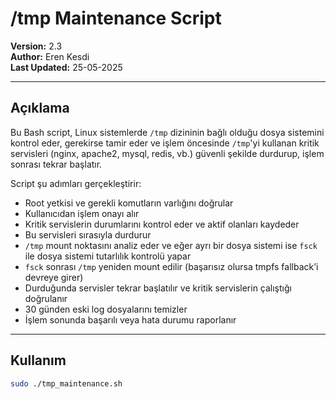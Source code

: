 # /tmp Maintenance Script

**Version:** 2.3  
**Author:** Eren Kesdi  
**Last Updated:** 25-05-2025

---

## Açıklama

Bu Bash script, Linux sistemlerde `/tmp` dizininin bağlı olduğu dosya sistemini kontrol eder, gerekirse tamir eder ve işlem öncesinde `/tmp`'yi kullanan kritik servisleri (nginx, apache2, mysql, redis, vb.) güvenli şekilde durdurup, işlem sonrası tekrar başlatır.

Script şu adımları gerçekleştirir:

- Root yetkisi ve gerekli komutların varlığını doğrular  
- Kullanıcıdan işlem onayı alır  
- Kritik servislerin durumlarını kontrol eder ve aktif olanları kaydeder  
- Bu servisleri sırasıyla durdurur  
- `/tmp` mount noktasını analiz eder ve eğer ayrı bir dosya sistemi ise `fsck` ile dosya sistemi tutarlılık kontrolü yapar  
- `fsck` sonrası `/tmp` yeniden mount edilir (başarısız olursa tmpfs fallback’i devreye girer)  
- Durduğunda servisler tekrar başlatılır ve kritik servislerin çalıştığı doğrulanır  
- 30 günden eski log dosyalarını temizler  
- İşlem sonunda başarılı veya hata durumu raporlanır

---

## Kullanım

```bash
sudo ./tmp_maintenance.sh
